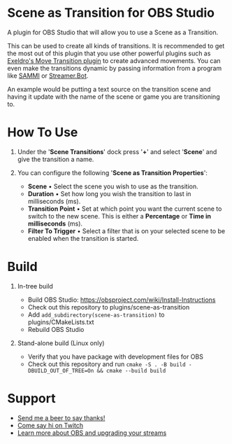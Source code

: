 # Scene as Transition for OBS Studio

A plugin for OBS Studio that will allow you to use a Scene as a Transition.

This can be used to create all kinds of transitions. It is recommended to get the most out of this plugin that you use other powerful plugins such as [Exeldro's Move Transition plugin](https://obsproject.com/forum/resources/move-transition.913/) to create advanced movements.
You can even make the transitions dynamic by passing information from a program like [SAMMI](https://sammi.solutions) or [Streamer.Bot](https://sammi.solutions).

An example would be putting a text source on the transition scene and having it update with the name of the scene or game you are transitioning to.

# How To Use
1. Under the '**Scene Transitions**' dock press '**+**' and select '**Scene**' and give the transition a name.

1. You can configure the following '**Scene as Transition Properties**':
    - **Scene** • Select the scene you wish to use as the transition.
    - **Duration** • Set how long you wish the transition to last in milliseconds (ms).
    - **Transition Point** • Set at which point you want the current scene to switch to the new scene. This is either a **Percentage** or **Time in milliseconds** (ms).
    - **Filter To Trigger** • Select a filter that is on your selected scene to be enabled when the transition is started.

# Build
1. In-tree build
    - Build OBS Studio: https://obsproject.com/wiki/Install-Instructions
    - Check out this repository to plugins/scene-as-transition
    - Add `add_subdirectory(scene-as-transition)` to plugins/CMakeLists.txt
    - Rebuild OBS Studio

1. Stand-alone build (Linux only)
    - Verify that you have package with development files for OBS
    - Check out this repository and run `cmake -S . -B build -DBUILD_OUT_OF_TREE=On && cmake --build build`

# Support
- [Send me a beer to say thanks!](https://www.paypal.me/andilippi)
- [Come say hi on Twitch](https://www.twitch.tv/andilippi)
- [Learn more about OBS and upgrading your streams](https://www.youtube.com/andilippi)
